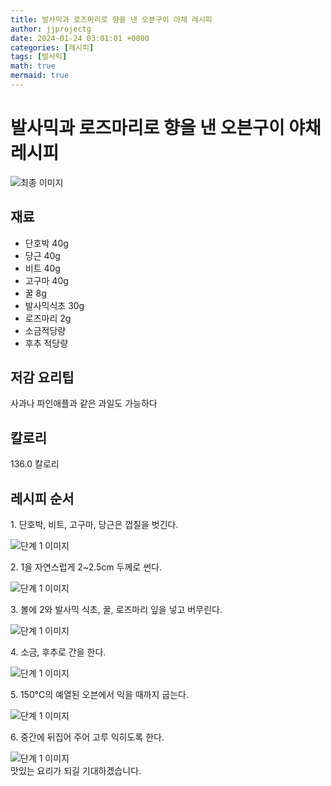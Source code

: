 ```yaml
---
title: 발사믹과 로즈마리로 향을 낸 오븐구이 야채 레시피
author: jjprojectg
date: 2024-01-24 03:01:01 +0000
categories: [레시피]
tags: [발사믹]
math: true
mermaid: true
---
```

<meta name="og:type" content="website"/>
<meta charset="UTF-8"/>
<div class="header">
  <h1>발사믹과 로즈마리로 향을 낸 오븐구이 야채 레시피</h1>
</div>

<div class="container my-4">
  <div class="row">
    <div class="col-12 col-md-6">
      <div class="recipe-image">
        <img src="http://www.foodsafetykorea.go.kr/uploadimg/20141117/20141117053730_1416213450573.jpg" class="step-image" alt="최종 이미지"/>
      </div>
    </div>
    <div class="col-12 col-md-6">
      <div class="ingredients">
        <h2>재료</h2>
        <ul class="card">
          <li> 단호박 40g </li>
          <li>  당근 40g </li>
          <li>  비트 40g </li>
          <li>  고구마 40g </li>
          <li>  꿀 8g </li>
          <li>  발사믹식초 30g </li>
          <li>  로즈마리 2g </li>
          <li>  소금적당량 </li>
          <li>  후추 적당량 </li>
</ul>
      </div>
    </div>
    <div class="col-12 col-md-6">
      <div class="ingredients">
        <h2>저감 요리팁</h2>
        <div class="card"> 
          <p>
            사과나 파인애플과 같은 과일도 가능하다
          </p>
        </div>
      </div>
      <div class="ingredients">
        <h2>칼로리</h2>
        <div class="card"> 
          <p>
            136.0 칼로리
          </p>
        </div>
      </div>
    </div>
  </div>

  <h2 class="my-4">레시피 순서</h2>
  <div class="card recipe-card">
    <div class="card-body recipe-step">
      <p class="card-text step-description">1. 단호박, 비트, 고구마, 당근은 껍질을 벗긴다.</p>
      <img src="http://www.foodsafetykorea.go.kr/uploadimg/cook/994-1.jpg" alt="단계 1 이미지" class="step-image"/>
    </div>
  </div>
  <div class="card recipe-card">
    <div class="card-body recipe-step">
      <p class="card-text step-description">2. 1을 자연스럽게 2~2.5cm 두께로 썬다.</p>
      <img src="http://www.foodsafetykorea.go.kr/uploadimg/cook/994-2.jpg" alt="단계 1 이미지" class="step-image"/>
    </div>
  </div>
  <div class="card recipe-card">
    <div class="card-body recipe-step">
      <p class="card-text step-description">3. 볼에 2와 발사믹 식초, 꿀, 로즈마리 잎을 넣고 버무린다.</p>
      <img src="http://www.foodsafetykorea.go.kr/uploadimg/cook/994-3.jpg" alt="단계 1 이미지" class="step-image"/>
    </div>
  </div>
  <div class="card recipe-card">
    <div class="card-body recipe-step">
      <p class="card-text step-description">4. 소금, 후추로 간을 한다.</p>
      <img src="http://www.foodsafetykorea.go.kr/uploadimg/cook/994-4.jpg" alt="단계 1 이미지" class="step-image"/>
    </div>
  </div>
  <div class="card recipe-card">
    <div class="card-body recipe-step">
      <p class="card-text step-description">5. 150℃의 예열된 오븐에서 익을 때까지 굽는다.</p>
      <img src="http://www.foodsafetykorea.go.kr/uploadimg/cook/994-5.jpg" alt="단계 1 이미지" class="step-image"/>
    </div>
  </div>
  <div class="card recipe-card">
    <div class="card-body recipe-step">
      <p class="card-text step-description">6. 중간에 뒤집어 주어 고루 익히도록 한다.</p>
      <img src="http://www.foodsafetykorea.go.kr/uploadimg/cook/994-6.jpg" alt="단계 1 이미지" class="step-image"/>
    </div>
  </div>

</div>
맛있는 요리가 되길 기대하겠습니다.
